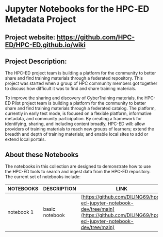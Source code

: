 # Jupyter Notebooks for the  HPC‐ED Metadata Project 

## Project website: https://github.com/HPC-ED/HPC-ED.github.io/wiki

## Project Description:
The HPC-ED  project team is building a platform for the community to better share and find training materials through a federated repository. This project was started when a group of HPC community members got together to discuss how difficult it was to find and share training materials.

To improve the sharing and discovery of CyberTraining materials, the HPC-ED Pilot project team is building a platform for the community to better share and find training materials through a federated catalog. The platform, currently in early test mode, is focused on a flexible platform, informative metadata, and community participation. By creating a framework for identifying, sharing, and including content broadly, HPC-ED will: allow providers of training materials to reach new groups of learners; extend the breadth and depth of training materials; and enable local sites to add or extend local portals.

## About these Notebooks
The notebooks in this collection are designed to demonstrate how to use the HPC-ED tools to search and ingest data from the HPC-ED repository. The current set of notebooks include:

| **NOTEBOOKS** | **DESCRIPTION** | **LINK** |
| --------------| --------------| --------------| 
| notebook 1 | basic notebook | [https://github.com/DILING69/hpc-ed-jupyter-notebook-dev/tree/main](https://github.com/DILING69/hpc-ed-jupyter-notebook-dev/tree/main)
